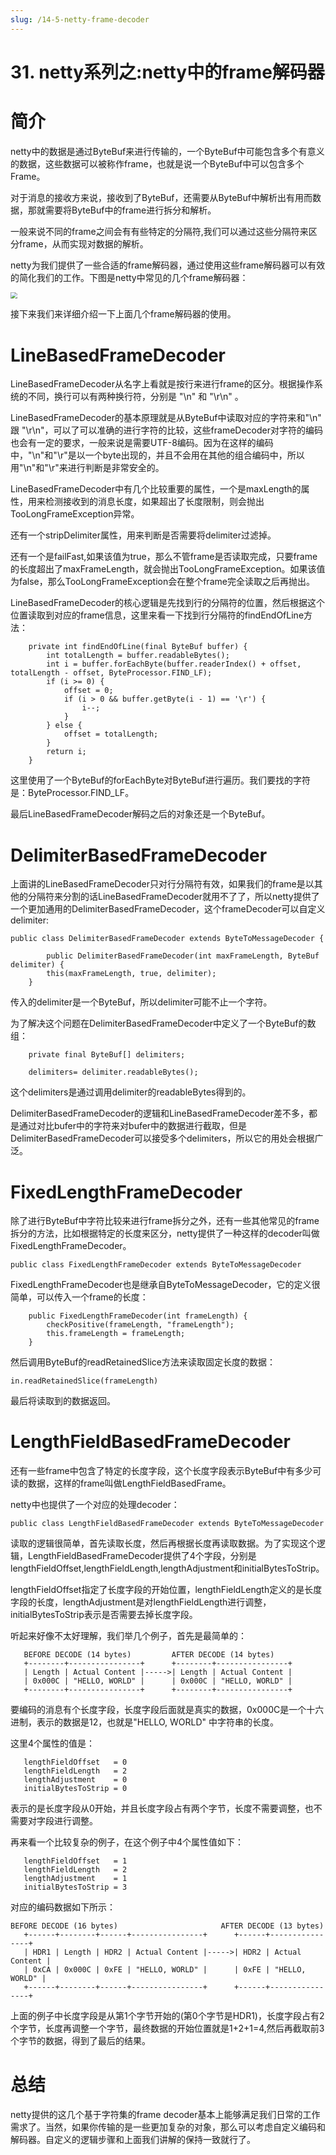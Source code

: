 ```yaml
---
slug: /14-5-netty-frame-decoder
---
```


# 31. netty系列之:netty中的frame解码器



# 简介

netty中的数据是通过ByteBuf来进行传输的，一个ByteBuf中可能包含多个有意义的数据，这些数据可以被称作frame，也就是说一个ByteBuf中可以包含多个Frame。

对于消息的接收方来说，接收到了ByteBuf，还需要从ByteBuf中解析出有用而数据，那就需要将ByteBuf中的frame进行拆分和解析。

一般来说不同的frame之间会有有些特定的分隔符,我们可以通过这些分隔符来区分frame，从而实现对数据的解析。

netty为我们提供了一些合适的frame解码器，通过使用这些frame解码器可以有效的简化我们的工作。下图是netty中常见的几个frame解码器：

<img src="https://img-blog.csdnimg.cn/6f394018c43a40a6a53a5260fc577575.png" style="zoom:67%;" />

接下来我们来详细介绍一下上面几个frame解码器的使用。

# LineBasedFrameDecoder

LineBasedFrameDecoder从名字上看就是按行来进行frame的区分。根据操作系统的不同，换行可以有两种换行符，分别是 "\n" 和 "\r\n" 。

LineBasedFrameDecoder的基本原理就是从ByteBuf中读取对应的字符来和"\n" 跟 "\r\n"，可以了可以准确的进行字符的比较，这些frameDecoder对字符的编码也会有一定的要求，一般来说是需要UTF-8编码。因为在这样的编码中，"\n"和"\r"是以一个byte出现的，并且不会用在其他的组合编码中，所以用"\n"和"\r"来进行判断是非常安全的。

LineBasedFrameDecoder中有几个比较重要的属性，一个是maxLength的属性，用来检测接收到的消息长度，如果超出了长度限制，则会抛出TooLongFrameException异常。

还有一个stripDelimiter属性，用来判断是否需要将delimiter过滤掉。

还有一个是failFast,如果该值为true，那么不管frame是否读取完成，只要frame的长度超出了maxFrameLength，就会抛出TooLongFrameException。如果该值为false，那么TooLongFrameException会在整个frame完全读取之后再抛出。

LineBasedFrameDecoder的核心逻辑是先找到行的分隔符的位置，然后根据这个位置读取到对应的frame信息，这里来看一下找到行分隔符的findEndOfLine方法：

```
    private int findEndOfLine(final ByteBuf buffer) {
        int totalLength = buffer.readableBytes();
        int i = buffer.forEachByte(buffer.readerIndex() + offset, totalLength - offset, ByteProcessor.FIND_LF);
        if (i >= 0) {
            offset = 0;
            if (i > 0 && buffer.getByte(i - 1) == '\r') {
                i--;
            }
        } else {
            offset = totalLength;
        }
        return i;
    }
```

这里使用了一个ByteBuf的forEachByte对ByteBuf进行遍历。我们要找的字符是：ByteProcessor.FIND_LF。

最后LineBasedFrameDecoder解码之后的对象还是一个ByteBuf。

# DelimiterBasedFrameDecoder

上面讲的LineBasedFrameDecoder只对行分隔符有效，如果我们的frame是以其他的分隔符来分割的话LineBasedFrameDecoder就用不了了，所以netty提供了一个更加通用的DelimiterBasedFrameDecoder，这个frameDecoder可以自定义delimiter:

```
public class DelimiterBasedFrameDecoder extends ByteToMessageDecoder {

        public DelimiterBasedFrameDecoder(int maxFrameLength, ByteBuf delimiter) {
        this(maxFrameLength, true, delimiter);
    }

```

传入的delimiter是一个ByteBuf，所以delimiter可能不止一个字符。

为了解决这个问题在DelimiterBasedFrameDecoder中定义了一个ByteBuf的数组：

```
    private final ByteBuf[] delimiters;

    delimiters= delimiter.readableBytes();
```

这个delimiters是通过调用delimiter的readableBytes得到的。

DelimiterBasedFrameDecoder的逻辑和LineBasedFrameDecoder差不多，都是通过对比bufer中的字符来对bufer中的数据进行截取，但是DelimiterBasedFrameDecoder可以接受多个delimiters，所以它的用处会根据广泛。

# FixedLengthFrameDecoder

除了进行ByteBuf中字符比较来进行frame拆分之外，还有一些其他常见的frame拆分的方法，比如根据特定的长度来区分，netty提供了一种这样的decoder叫做FixedLengthFrameDecoder。

```
public class FixedLengthFrameDecoder extends ByteToMessageDecoder 
```

FixedLengthFrameDecoder也是继承自ByteToMessageDecoder，它的定义很简单，可以传入一个frame的长度：

```
    public FixedLengthFrameDecoder(int frameLength) {
        checkPositive(frameLength, "frameLength");
        this.frameLength = frameLength;
    }
```

然后调用ByteBuf的readRetainedSlice方法来读取固定长度的数据：

```
in.readRetainedSlice(frameLength)
```

最后将读取到的数据返回。

# LengthFieldBasedFrameDecoder

还有一些frame中包含了特定的长度字段，这个长度字段表示ByteBuf中有多少可读的数据，这样的frame叫做LengthFieldBasedFrame。

netty中也提供了一个对应的处理decoder：

```
public class LengthFieldBasedFrameDecoder extends ByteToMessageDecoder 
```

读取的逻辑很简单，首先读取长度，然后再根据长度再读取数据。为了实现这个逻辑，LengthFieldBasedFrameDecoder提供了4个字段，分别是 lengthFieldOffset,lengthFieldLength,lengthAdjustment和initialBytesToStrip。

lengthFieldOffset指定了长度字段的开始位置，lengthFieldLength定义的是长度字段的长度，lengthAdjustment是对lengthFieldLength进行调整，initialBytesToStrip表示是否需要去掉长度字段。

听起来好像不太好理解，我们举几个例子，首先是最简单的：

```
   BEFORE DECODE (14 bytes)         AFTER DECODE (14 bytes)
   +--------+----------------+      +--------+----------------+
   | Length | Actual Content |----->| Length | Actual Content |
   | 0x000C | "HELLO, WORLD" |      | 0x000C | "HELLO, WORLD" |
   +--------+----------------+      +--------+----------------+
```

要编码的消息有个长度字段，长度字段后面就是真实的数据，0x000C是一个十六进制，表示的数据是12，也就是"HELLO, WORLD" 中字符串的长度。

这里4个属性的值是：

```
   lengthFieldOffset   = 0
   lengthFieldLength   = 2
   lengthAdjustment    = 0
   initialBytesToStrip = 0 
```

表示的是长度字段从0开始，并且长度字段占有两个字节，长度不需要调整，也不需要对字段进行调整。

再来看一个比较复杂的例子，在这个例子中4个属性值如下：

```
   lengthFieldOffset   = 1  
   lengthFieldLength   = 2
   lengthAdjustment    = 1  
   initialBytesToStrip = 3  
```

对应的编码数据如下所示：

```
BEFORE DECODE (16 bytes)                       AFTER DECODE (13 bytes)
   +------+--------+------+----------------+      +------+----------------+
   | HDR1 | Length | HDR2 | Actual Content |----->| HDR2 | Actual Content |
   | 0xCA | 0x000C | 0xFE | "HELLO, WORLD" |      | 0xFE | "HELLO, WORLD" |
   +------+--------+------+----------------+      +------+----------------+
```

上面的例子中长度字段是从第1个字节开始的(第0个字节是HDR1)，长度字段占有2个字节，长度再调整一个字节，最终数据的开始位置就是1+2+1=4,然后再截取前3个字节的数据，得到了最后的结果。

# 总结

netty提供的这几个基于字符集的frame decoder基本上能够满足我们日常的工作需求了。当然，如果你传输的是一些更加复杂的对象，那么可以考虑自定义编码和解码器。自定义的逻辑步骤和上面我们讲解的保持一致就行了。






